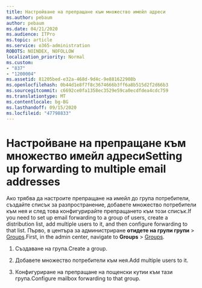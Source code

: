 ```yaml
---
title: Настройване на препращане към множество имейл адреси
ms.author: pebaum
author: pebaum
ms.date: 04/21/2020
ms.audience: ITPro
ms.topic: article
ms.service: o365-administration
ROBOTS: NOINDEX, NOFOLLOW
localization_priority: Normal
ms.custom:
- "837"
- "1200004"
ms.assetid: 81205bed-e32a-468d-9d4c-9e881622908b
ms.openlocfilehash: 0b44d1e8f7f8c3674666b3ff6a8b515d2f2d66b3
ms.sourcegitcommit: c6692ce0fa1358ec3529e59ca0ecdfdea4cdc759
ms.translationtype: MT
ms.contentlocale: bg-BG
ms.lasthandoff: 09/15/2020
ms.locfileid: "47798833"
---
```

# <a name="setting-up-forwarding-to-multiple-email-addresses"></a><span data-ttu-id="701b7-102">Настройване на препращане към множество имейл адреси</span><span class="sxs-lookup"><span data-stu-id="701b7-102">Setting up forwarding to multiple email addresses</span></span>

<span data-ttu-id="701b7-103">Ако трябва да настроите препращане на имейл до група потребители, създайте списък за разпространение, добавете множество потребители към нея и след това конфигурирайте препращането към този списък.</span><span class="sxs-lookup"><span data-stu-id="701b7-103">If you need to set up email forwarding to a group of users, create a distribution list, add multiple users to it, and then configure forwarding to that list.</span></span> <span data-ttu-id="701b7-104">Първо, в центъра за администриране **отидете на групи групи**  >  [Groups](https://portal.office.com/adminportal/home#/groups).</span><span class="sxs-lookup"><span data-stu-id="701b7-104">First, in the admin center, navigate to **Groups** > [Groups](https://portal.office.com/adminportal/home#/groups).</span></span>
  
1. <span data-ttu-id="701b7-105">Създаване на група.</span><span class="sxs-lookup"><span data-stu-id="701b7-105">Create a group.</span></span>

2. <span data-ttu-id="701b7-106">Добавете множество потребители към нея.</span><span class="sxs-lookup"><span data-stu-id="701b7-106">Add multiple users to it.</span></span>

3. <span data-ttu-id="701b7-107">Конфигуриране на препращане на пощенски кутии към тази група.</span><span class="sxs-lookup"><span data-stu-id="701b7-107">Configure mailbox forwarding to that group.</span></span>

